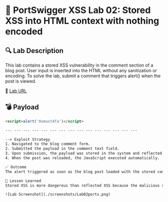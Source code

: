 # 🧪 PortSwigger XSS Lab 02: Stored XSS into HTML context with nothing encoded

## 🔍 Lab Description
This lab contains a stored XSS vulnerability in the comment section of a blog post.
User input is inserted into the HTML without any sanitization or encoding.
To solve the lab, submit a comment that triggers alert() when the post is viewed.


🔗 [Lab URL](https://portswigger.net/web-security/cross-site-scripting/stored/lab-html-context-nothing-encoded)

## 💣 Payload
```html
<script>alert('0xmust4fa')</script>

--- --- --- --- --- --- --- --- --- --- --- --- --- --- ---

--> Exploit Strategy
1. Navigated to the blog comment form.
2. Submitted the payload in the comment text field.
3. Upon submission, the payload was stored in the system and reflected into the HTML of the blog post.
4. When the post was reloaded, the JavaScript executed automatically.

✅ Outcome
The alert triggered as soon as the blog post loaded with the stored comment — lab marked as solved.

🧠 Lesson Learned
Stored XSS is more dangerous than reflected XSS because the malicious script is persistently stored on the server and affects all users who view the page. This lab highlights the risk of unsanitized input being stored and displayed without proper encoding.

![Lab Screenshot](./screenshots/Lab02ports.png)